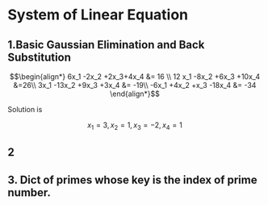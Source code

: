 # System of Linear Equation

## 1.Basic Gaussian Elimination and Back Substitution</br >

```math
\begin{align*}
6x_1 -2x_2 +2x_3+4x_4 &= 16  \\
12 x_1 -8x_2 +6x_3 +10x_4 &=26\\
3x_1 -13x_2 +9x_3 +3x_4 &= -19\\
-6x_1 +4x_2 +x_3 -18x_4 &= -34
\end{align*}
```
Solution is </br >
```math
x_1 =3, x_2=1, x_3= -2, x_4 =1
```

## 2


## 3. Dict of primes whose key is the index of prime number.

